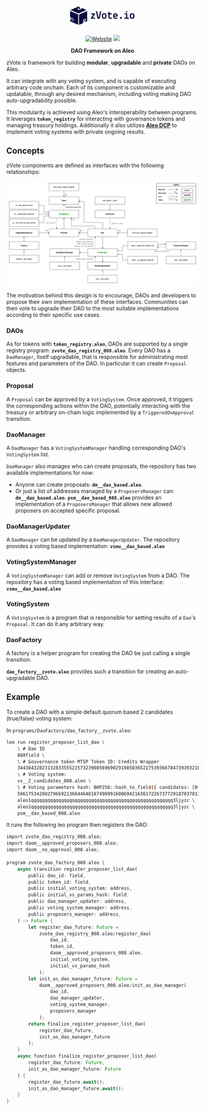 <h1 align="center">
    <picture>
        <source media="(prefers-color-scheme: dark)" srcset="./media/logo-dark.png" width="170">
        <source media="(prefers-color-scheme: light)" srcset="./media/logo-light.png" width="170">
        <img alt="snarkDB" src="./media/logo-light.png" width="170">
    </picture>
</h1>

<p align="center">
    <a href="https://zvote.io"> <img alt="Website" src="https://img.shields.io/badge/docs-online-blue"></a>
    <a href="https://zvote.io"><img src="https://img.shields.io/badge/status-ℹ-green"/></a>
</p>

<p align="center">
    <b>DAO Framework on Aleo</b>
</p>

zVote is framework for building **modular**, **upgradable** and **private** DAOs on Aleo.

It can integrate with any voting system, and is capable of executing arbitrary code onchain. Each of its component is customizable and updatable, through any desired mechanism, including voting making DAO auto-upgradability possible.

This modularity is achieved using Aleo's interoperability between programs. It leverages **`token_registry`** for interacting with governance tokens and managing treasury holdings. Additionally it also utilizes **[Aleo DCP](https://github.com/bandersnatch-io/aleo-dcp/blob/main/README.md)** to implement voting systems with private ongoing results.

## Concepts

zVote components are defined as interfaces with the following relationships:

![alt text](./media/zvote-diagram.png)

The motivation behind this design is to encourage, DAOs and developers to propose their own implementation of these interfaces. Communities can then vote to upgrade their DAO to the most suitable implementations according to their specific use cases.

### DAOs

As for tokens with **`token_registry.aleo`**, DAOs are supported by a single registry program: **`zvote_dao_registry_008.aleo`**. Every DAO has a `DaoManager`, itself upgradable, that is responsible for administrating most features and parameters of the DAO. In particular it can create `Proposal` objects.

### Proposal

A `Proposal` can be approved by a `VotingSystem`. Once approved, it triggers the corresponding actions within the DAO, potentially interacting with the treasury or arbitrary on-chain logic implemented by a `TriggeredOnApproval` transition.

### DaoManager

A `DaoManager` has a `VotingSystemManager` handling corresponding DAO's `VotingSystem` list.

`DaoManager` also manages who can create proposals, the repository has two available implementations for now:

- Anyone can create proposals: **`dm__dao_based.aleo`**.
- Or just a list of addresses managed by a `ProposersManager` can: **`dm__dao_based.aleo`**.
**`psm__dao_based_008.aleo`** provides an implementation of a `ProposersManager` that allows new allowed proposers on accepted specific proposal.

### DaoManagerUpdater

A `DaoManager` can be updated by a `DaoManagerUpdater`. The repository provides a voting based implementation: **`vsmu__dao_based.aleo`**

### VotingSystemManager

A `VotingSystemManager` can add or remove `VotingSystem` from a DAO. The repository has a voting based implementation of this interface: **`vsmu__dao_based.aleo`**

### VotingSystem

A `VotingSystem` is a program that is responsible for setting results of a `Dao`'s `Proposal`. It can do it any arbitrary way.

### DaoFactory

A factory is a helper program for creating the DAO be just calling a single transition.

**`dao_factory__zvote.aleo`** provides such a transition for creating an auto-upgradable DAO.

## Example

To create a DAO with a simple default quorum based 2 candidates (true/false) voting system:

In `programs/DaoFactory/dao_factory__zvote.aleo`:

```bash
leo run register_proposer_list_dao \
    \ # Dao ID
    888field \
    \ # Gouvernance token MTSP Token ID: Credits Wrapper
    3443843282313283355522573239085696902919850365217539366784739393210722344986field \
    \ # Voting system:
    vs__2_candidates_008.aleo \ 
    \ # Voting parameters hash: BHP256::hash_to_field({ candidates: [0field, 0field] })
    5861753428027966921366446481874909916006942163617226737729187037817006635040field \
    aleo1qqqqqqqqqqqqqqqqqqqqqqqqqqqqqqqqqqqqqqqqqqqqqqqqqqqq3ljyzc \
    aleo1qqqqqqqqqqqqqqqqqqqqqqqqqqqqqqqqqqqqqqqqqqqqqqqqqqqq3ljyzc \
    psm__dao_based_008.aleo 
```

It runs the following leo program then registers the DAO:

```rust
import zvote_dao_registry_008.aleo;
import daom__approved_proposers_008.aleo;
import daom__no_approval_008.aleo;

program zvote_dao_factory_008.aleo {
    async transition register_proposer_list_dao(
        public dao_id: field,
        public token_id: field,
        public initial_voting_system: address,
        public initial_vs_params_hash: field,
        public dao_manager_updater: address,
        public voting_system_manager: address,
        public proposers_manager: address,
    ) -> Future {
        let register_dao_future: Future =
            zvote_dao_registry_008.aleo/register_dao(
                dao_id,
                token_id,
                daom__approved_proposers_008.aleo,
                initial_voting_system,
                initial_vs_params_hash
            );
        let init_as_dao_manager_future: Future =
            daom__approved_proposers_008.aleo/init_as_dao_manager(
                dao_id,
                dao_manager_updater,
                voting_system_manager,
                proposers_manager
            );
        return finalize_register_proposer_list_dao(
            register_dao_future,
            init_as_dao_manager_future
        );
    }
    async function finalize_register_proposer_list_dao(
        register_dao_future: Future,
        init_as_dao_manager_future: Future
    ) {
        register_dao_future.await();
        init_as_dao_manager_future.await();
    }
}
```

